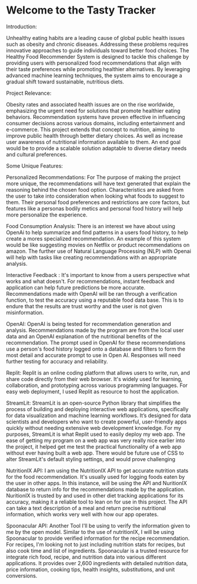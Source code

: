 # Welcome to the Tasty Tracker

Introduction:

Unhealthy eating habits are a leading cause of global public health issues such as obesity and chronic diseases. Addressing these problems requires innovative approaches to guide individuals toward better food choices. The Healthy Food Recommender System is designed to tackle this challenge by providing users with personalized food recommendations that align with their taste preferences while promoting healthier alternatives. By leveraging advanced machine learning techniques, the system aims to encourage a gradual shift toward sustainable, nutritious diets.

Project Relevance:

Obesity rates and associated health issues are on the rise worldwide, emphasizing the urgent need for solutions that promote healthier eating behaviors. Recommendation systems have proven effective in influencing consumer decisions across various domains, including entertainment and e-commerce. This project extends that concept to nutrition, aiming to improve public health through better dietary choices. As well as increase user awareness of nutritional information available to them. An end goal would be to provide a scalable solution adaptable to diverse dietary needs and cultural preferences.

Some Unique Features:

Personalized Recommendations: For The purpose of making the project more unique, the recommendations will have text generated that explain the reasoning behind the chosen food option. Characteristics are asked from the user to take into consideration when looking what foods to suggest to them. Their personal food preferences and restrictions are core factors, but features like a personas bodily metics and personal food history will help more personalize the experience.

Food Consumption Analysis: There is an interest we have about using OpenAi to help summarize and find patterns in a users food history, to help create a mores specialized recommendation. An example of this system would be like suggesting movies on Netflix or product recommendations on amazon. The further use of Natural Language Processing (NLP) with Openai will help with tasks like creating recommendations with an appropriate analysis.

Interactive Feedback : It's important to know from a users perspective what works and what doesn't. For recommendations, instant feedback and application can help future predictions be more accurate. Recommendations made with OpenAI will be ran through a verification function, to test the accuracy using a reputable food data base. This is to endure that the results are trust worthy and the user is not given misinformation.

OpenAI: OpenAI is being tested for recommendation generation and analysis. Recommendations made by the program are from the local user data and an OpenAI explanation of the nutritional benefits of the recommendation. The prompt used in OpenAI for these recommendations use a person's food history logged onto a database and filters to form the most detail and accurate prompt to use in Open AI. Responses will need further testing for accuracy and reliability.  

Replit: Replit is an online coding platform that allows users to write, run, and share code directly from their web browser. It's widely used for learning, collaboration, and prototyping across various programming languages. For easy web deployment, I used Replit as resource to host the application. 

StreamLit: StreamLit is an open-source Python library that simplifies the process of building and deploying interactive web applications, specifically for data visualization and machine learning workflows. It’s designed for data scientists and developers who want to create powerful, user-friendly apps quickly without needing extensive web development knowledge. For my purposes, StreamLit is what Replit used to easily deploy my web app. The ease of getting my program on a web app was very really nice earlier into the project, it helped get me test the practical functionality of a web app without ever having built a web app. There would be future use of CSS to alter StreamLit's default styling settings, and would prove challenging 

NutritionIX API: I am using the NutritionIX API to get accurate nutrition stats for the food recommendation. It's usually used for logging foods eaten by the user in other apps. In this instance, will be using the API and NuritionIX database to return info for the recommendations made by the application. NuritionIX is trusted by and used in other diet tracking applications for its accuracy, making it a reliable tool to lean on for use in this project. The API can take a text description of a meal and return precise nutritional information, which works very well with how our app operates.

Spoonacular API: Another Tool I'll be using to verify the information given to me by the open model. Similar to the use of nutritionIX, I will be using Spoonacular to provide verified information for the recipe recommendation. For recipes, I'm looking not to just including nutrition stats for recipes, but also cook time and list of ingredients. Spoonacular is a trusted resource for integrate rich food, recipe, and nutrition data into various different applications. It provides over 2,600 ingredients with detailed nutrition data, price information, cooking tips, health insights, substitutions, and unit conversions.
